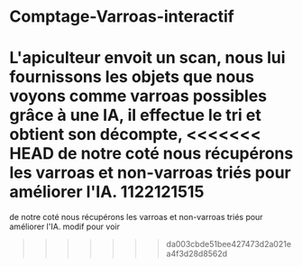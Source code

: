 # Comptage-Varroas-interactif
L'apiculteur envoit un scan, 
nous lui fournissons les objets que nous voyons comme varroas possibles grâce à une IA,
il effectue le tri et obtient son décompte,
<<<<<<< HEAD
de notre coté nous récupérons les varroas et non-varroas triés pour améliorer l'IA.  1122121515
=======
de notre coté nous récupérons les varroas et non-varroas triés pour améliorer l'IA.
modif pour voir
>>>>>>> da003cbde51bee427473d2a021ea4f3d28d8562d
